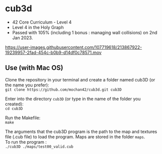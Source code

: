 # cub3d
* 42 Core Curriculum - Level 4
* Level 4 in the Holy Graph<br>
* Passed with 105% (including 1 bonus : managing wall collisions) on 2nd Jan 2023.<br>



https://user-images.githubusercontent.com/107719618/213867922-19239957-2fad-454c-b0b9-d14df0c78571.mov




## Use (with Mac OS)

Clone the repository in your terminal and create a folder named cub3D (or the name you prefer):<br>
`git clone https://github.com/mochan42/cub3d.git cub3D`

Enter into the directory `cub3D` (or type in the name of the folder you created):<br>
`cd cub3D`

Run the Makefile:<br>
`make`<br>

The arguments that the cub3D program is the path to the map and textures file (.cub file) to load the program.
Maps are stored in the folder `maps`. <br>
To run the program :<br>
`./cub3D ./maps/test00_valid.cub`
